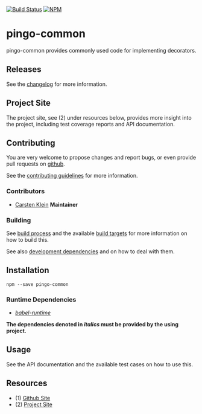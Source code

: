 [![Build Status](https://travis-ci.org/coldrye-es/pingo-common.svg?branch=master)](https://travis-ci.org/coldrye-es/pingo-common)
[![NPM](https://nodei.co/npm/pingo-common.png?mini=true)](https://nodei.co/npm/pingo-common/)

# pingo-common

pingo-common provides commonly used code for implementing decorators.


## Releases

See the [changelog](https://github.com/coldrye-es/pingo-common/blob/master/CHANGELOG.md) for more information.


## Project Site

The project site, see (2) under resources below, provides more insight into the project,
including test coverage reports and API documentation.


## Contributing

You are very welcome to propose changes and report bugs, or even provide pull
requests on [github](https://github.com/coldrye-es/pingo-common).

See the [contributing guidelines](https://github.com/coldrye-es/pingo-common/blob/master/CONTRIBUTING.md) for more information.


### Contributors

 - [Carsten Klein](https://github.com/silkentrance) **Maintainer**


### Building

See [build process](https://github.com/coldrye-es/esmake#build-process) and the available [build targets](https://github.com/coldrye-es/esmake#makefilesoftwarein)
for more information on how to build this.

See also [development dependencies](https://github.com/coldrye-es/esmake#development-dependencies) and on how to deal with them.


## Installation

``npm --save pingo-common``


### Runtime Dependencies

 - _[babel-runtime](https://github.com/babel/babel)_

**The dependencies denoted in _italics_ must be provided by the using project.**


## Usage

See the API documentation and the available test cases on how to use this.


## Resources

 - (1) [Github Site](https://github.com/coldrye-es/pingo-common)
 - (2) [Project Site](http://pingo.es.coldrye.eu)

